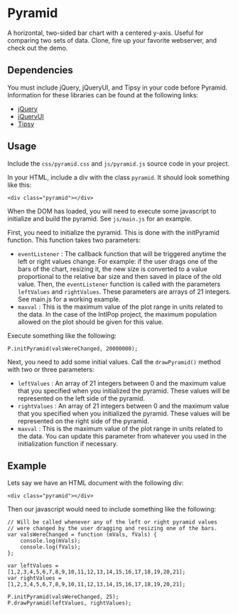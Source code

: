 Pyramid
===

A horizontal, two-sided bar chart with a centered y-axis. Useful for comparing two sets of data. Clone, fire up your favorite webserver, and check out the demo.

Dependencies
---

You must include jQuery, jQueryUI, and Tipsy in your code before Pyramid. Information for these libraries can be found at the following links:

* [jQuery](http://jquery.com)
* [jQueryUI](http://jqueryui.com)
* [Tipsy](http://onehackoranother.com/projects/jquery/tipsy/)

Usage
---

Include the `css/pyramid.css` and `js/pyramid.js` source code in your project.

In your HTML, include a div with the class `pyramid`. It should look something like this:

	<div class="pyramid"></div>

When the DOM has loaded, you will need to execute some javascript to initialize and build the pyramid. See `js/main.js` for an example.

First, you need to initialize the pyramid. This is done with the initPyramid function. This function takes two parameters: 

* `eventListener` : The callback function that will be triggered anytime the left or right values change. For example: if the user drags one of the bars of the chart, resizing it, the new size is converted to a value proportional to the relative bar size and then saved in place of the old value. Then, the `eventListener` function is called with the parameters `leftValues` and `rightValues`. These parameters are arrays of 21 integers. See main.js for a working example.
* `maxval` : This is the maximum value of the plot range in units related to the data. In the case of the IntlPop project, the maximum population allowed on the plot should be given for this value.

Execute something like the following:

	P.initPyramid(valsWereChanged, 20000000);

Next, you need to add some initial values. Call the `drawPyramid()` method with two or three parameters:

* `leftValues` : An array of 21 integers between 0 and the maximum value that you specified when you initialized the pyramid. These values will be represented on the left side of the pyramid.
* `rightValues` : An array of 21 integers between 0 and the maximum value that you specified when you initialized the pyramid. These values will be represented on the right side of the pyramid.
* `maxval` : This is the maximum value of the plot range in units related to the data. You can update this parameter from whatever you used in the initialization function if necessary.

Example
---

Lets say we have an HTML document with the following div:

	<div class="pyramid"></div>

Then our javascript would need to include something like the following:

	// Will be called whenever any of the left or right pyramid values
	// were changed by the user dragging and resizing one of the bars.
	var valsWereChanged = function (mVals, fVals) {
		console.log(mVals);
		console.log(fVals);
	};

	var leftValues = [1,2,3,4,5,6,7,8,9,10,11,12,13,14,15,16,17,18,19,20,21];
	var rightValues = [1,2,3,4,5,6,7,8,9,10,11,12,13,14,15,16,17,18,19,20,21];

	P.initPyramid(valsWereChanged, 25);
	P.drawPyramid(leftValues, rightValues);
